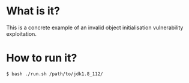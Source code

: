 # What is it?

This is a concrete example of an invalid object initialisation vulnerability exploitation.

# How to run it?

```bash
$ bash ./run.sh /path/to/jdk1.8_112/
```
